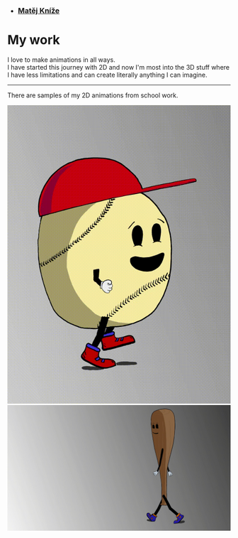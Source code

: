 - ### [Matěj Kníže](https://matej-knize.github.io/english-for-designers/03-content-first/)
   
# My work

I love to make animations in all ways. <br>
I have started this journey with 2D and now I'm most into the 3D stuff where I have less limitations and can create literally anything I can imagine.<br>


****

There are samples of my 2D animations from school work.


 <img src="images/ball.gif" alt="the walk czcle of baseball ball with red cap" >  <img src="images/bat.gif" alt="the walk czcle of baseball bat" > 
